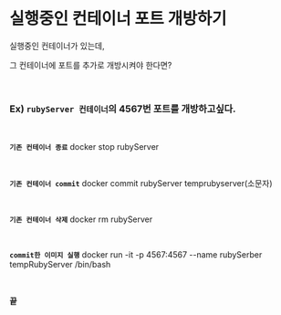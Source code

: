 
# 실행중인 컨테이너 포트 개방하기

실행중인 컨테이너가 있는데,

그 컨테이너에 포트를 추가로 개방시켜야 한다면?


<BR/>

### Ex) `rubyServer 컨테이너`의 4567번 포트를 개방하고싶다.

<br/>

**`기존 컨테이너 종료`**
docker stop rubyServer

<br/>

**`기존 컨테이너 commit`**
docker commit rubyServer temprubyserver(소문자)

<br/>

**`기존 컨테이너 삭제`**
docker rm rubyServer

<br/>

**`commit한 이미지 실행`**
docker run -it -p 4567:4567 --name rubySerber  tempRubyServer /bin/bash

<br/>

**끝**
